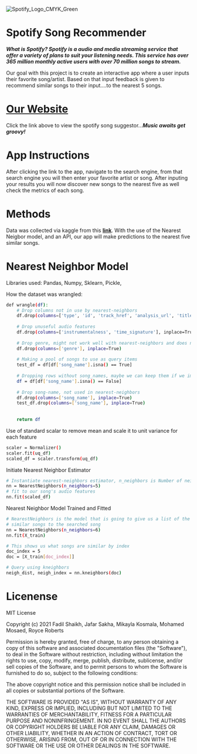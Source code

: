 ![Spotify_Logo_CMYK_Green](https://user-images.githubusercontent.com/86321131/137929977-3d67a2a3-96ce-4078-8fcc-2a331e03321a.png)
# Spotify Song Recommender
***What is Spotify?
Spotify is a audio and media streaming service that offer a variety of plans to suit your listening needs. This service has over 365 million monthly active users with over 70 million songs to stream.***

Our goal with this project is to create an interactive app where a user inputs their favorite song/artist. Based on that input feedback is given to recommend similar songs to their input....to the nearest 5 songs.
# **[Our Website](https://spotify-suggest-it.herokuapp.com/)**
Click the link above to view the spotify song suggestor...***Music awaits get groovy!***

# App Instructions
After clicking the link to the app, navigate to the search engine, from that search engine you will then enter your favorite artist or song. After inputing your results you will now discover new songs to the nearest five as well check the metrics of each song.
# Methods
Data was collected via kaggle from this **[link](https://www.kaggle.com/geomack/spotifyclassification)**.
With the use of the Nearest Neigbor model, and an API, our app will make predictions to the nearest five similar songs.
# Nearest Neighbor Model
Libraries used:
Pandas,
Numpy,
Sklearn,
Pickle,

How the dataset was wrangled:
```sh
def wrangle(df):
    # Drop columns not in use by nearest-neighbors 
    df.drop(columns=['type', 'id', 'track_href', 'analysis_url', 'title', 'Unnamed: 0'], inplace=True)
    
    # Drop unuseful audio features
    df.drop(columns=['instrumentalness', 'time_signature'], inplace=True)
    
    # Drop genre, might not work well with nearest-neighbors and does not appear in spotify api request
    df.drop(columns=['genre'], inplace=True)
    
    # Making a pool of songs to use as query items
    test_df = df[df['song_name'].isna() == True]
    
    # Dropping rows without song_names, maybe we can keep them if we implement the api calls
    df = df[df['song_name'].isna() == False]
    
    # Drop song-name, not used in nearest-neighbors
    df.drop(columns=['song_name'], inplace=True)
    test_df.drop(columns=['song_name'], inplace=True)
    
    
    return df
   ```
Use of standard scalar to remove mean and scale it to unit variance for each feature
```sh
scaler = Normalizer()
scaler.fit(uq_df)
scaled_df = scaler.transform(uq_df)
```
Initiate Nearest Neighbor Estimator
```sh
# Instantiate nearest-neighbors estimator, n_neighbors is Number of neighbors to use by default for kneighbors queries.
nn = NearestNeighbors(n_neighbors=5)
# fit to our song's audio features
nn.fit(scaled_df)
```
Nearest Neighbor Model Trained and Fitted
```sh
# NearestNeighbors is the model that is going to give us a list of the most 
# similar songs to the searched song
nn = NearestNeighbors(n_neighbors=6)
nn.fit(X_train)

# This shows us what songs are similar by index
doc_index = 5
doc = [X_train[doc_index]]

# Query using kneighbors 
neigh_dist, neigh_index = nn.kneighbors(doc)
```

# Licenense
MIT License

Copyright (c) 2021 Fadil Shaikh, Jafar Sakha, Mikayla Kosmala, Mohamed Mosaed, Royce Roberts

Permission is hereby granted, free of charge, to any person obtaining a copy
of this software and associated documentation files (the "Software"), to deal
in the Software without restriction, including without limitation the rights
to use, copy, modify, merge, publish, distribute, sublicense, and/or sell
copies of the Software, and to permit persons to whom the Software is
furnished to do so, subject to the following conditions:

The above copyright notice and this permission notice shall be included in all
copies or substantial portions of the Software.

THE SOFTWARE IS PROVIDED "AS IS", WITHOUT WARRANTY OF ANY KIND, EXPRESS OR
IMPLIED, INCLUDING BUT NOT LIMITED TO THE WARRANTIES OF MERCHANTABILITY,
FITNESS FOR A PARTICULAR PURPOSE AND NONINFRINGEMENT. IN NO EVENT SHALL THE
AUTHORS OR COPYRIGHT HOLDERS BE LIABLE FOR ANY CLAIM, DAMAGES OR OTHER
LIABILITY, WHETHER IN AN ACTION OF CONTRACT, TORT OR OTHERWISE, ARISING FROM,
OUT OF OR IN CONNECTION WITH THE SOFTWARE OR THE USE OR OTHER DEALINGS IN THE
SOFTWARE.
